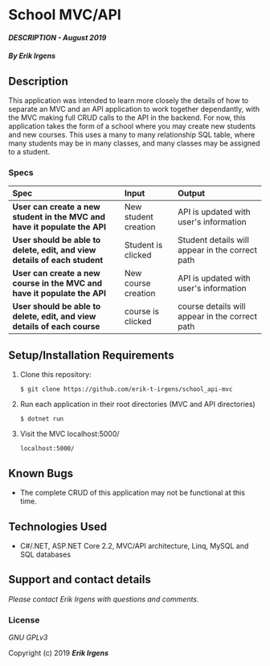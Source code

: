 # School MVC/API

#### _DESCRIPTION - August 2019_

#### _By **Erik Irgens**_

## Description

This application was intended to learn more closely the details of how to separate an MVC and an API application to work together dependantly, with the MVC making full CRUD calls to the API in the backend. For now, this application takes the form of a school where you may create new students and new courses. This uses a many to many relationship SQL table, where many students may be in many classes, and many classes may be assigned to a student.

### Specs
| Spec | Input | Output |
| :-------------     | :------------- | :------------- |
| **User can create a new student in the MVC and have it populate the API** | New student creation | API is updated with user's information  |
| **User should be able to delete, edit, and view details of each student** | Student is clicked | Student details will appear in the correct path  |
| **User can create a new course in the MVC and have it populate the API** | New course creation | API is updated with user's information  |
| **User should be able to delete, edit, and view details of each course** | course is clicked | course details will appear in the correct path  |

## Setup/Installation Requirements

1. Clone this repository:
    ```
    $ git clone https://github.com/erik-t-irgens/school_api-mvc
    ```
2. Run each application in their root directories (MVC and API directories)
    ```
    $ dotnet run
    ```
3. Visit the MVC localhost:5000/
    ```
    localhost:5000/
    ```

## Known Bugs
* The complete CRUD of this application may not be functional at this time.

## Technologies Used
* C#/.NET, ASP.NET Core 2.2, MVC/API architecture, Linq, MySQL and SQL databases

## Support and contact details

_Please contact Erik Irgens with questions and comments._

### License

*GNU GPLv3*

Copyright (c) 2019 **_Erik Irgens_**

